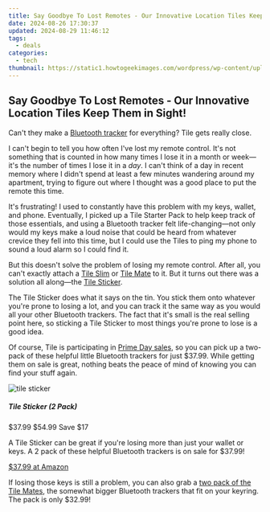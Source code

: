 ```yaml
---
title: Say Goodbye To Lost Remotes - Our Innovative Location Tiles Keep Them in Sight!
date: 2024-08-26 17:30:37
updated: 2024-08-29 11:46:12
tags:
  - deals
categories:
  - tech
thumbnail: https://static1.howtogeekimages.com/wordpress/wp-content/uploads/2024/07/tile-sticker-header.png
---
```


## Say Goodbye To Lost Remotes - Our Innovative Location Tiles Keep Them in Sight!

Can't they make a [Bluetooth tracker](https://win-answers.techidaily.com/fixing-microsoft-edge-crashes-in-windows-11-effective-solutions-discovered/) for everything? Tile gets really close.

 I can't begin to tell you how often I've lost my remote control. It's not something that is counted in how many times I lose it in a month or week—it's the number of times I lose it in a _day_. I can't think of a day in recent memory where I didn't spend at least a few minutes wandering around my apartment, trying to figure out where I thought was a good place to put the remote this time.

 It's frustrating! I used to constantly have this problem with my keys, wallet, and phone. Eventually, I picked up a Tile Starter Pack to help keep track of those essentials, and using a Bluetooth tracker felt life-changing—not only would my keys make a loud noise that could be heard from whatever crevice they fell into this time, but I could use the Tiles to ping my phone to sound a loud alarm so I could find it.

 But this doesn't solve the problem of losing my remote control. After all, you can't exactly attach a [Tile Slim](https://www.amazon.com/dp/B09B2NYJ3T?tag=htgprimedaysite-20) or [Tile Mate](https://www.amazon.com/dp/B09B2XXBFR?tag=htgprimedaysite-20&th=1) to it. But it turns out there was a solution all along—the [Tile Sticker](https://www.amazon.com/dp/B09B3XCXHN?tag=htgprimedaysite-20).

 The Tile Sticker does what it says on the tin. You stick them onto whatever you're prone to losing a lot, and you can track it the same way as you would all your other Bluetooth trackers. The fact that it's small is the real selling point here, so sticking a Tile Sticker to most things you're prone to lose is a good idea.

 Of course, Tile is participating in [Prime Day sales](https://unlock-android.techidaily.com/in-2024-still-using-pattern-locks-with-xiaomi-redmi-12-5g-tips-tricks-and-helpful-advice-by-drfone-android/), so you can pick up a two-pack of these helpful little Bluetooth trackers for just $37.99\. While getting them on sale is great, nothing beats the peace of mind of knowing you can find your stuff again.

![tile sticker](https://static1.howtogeekimages.com/wordpress/wp-content/uploads/2024/07/tile-sticker.png) 

#####  Tile Sticker (2 Pack)

$37.99 $54.99 Save $17 

A Tile Sticker can be great if you're losing more than just your wallet or keys. A 2 pack of these helpful Bluetooth trackers is on sale for $37.99!

[$37.99 at Amazon](https://www.amazon.com/dp/B09B3XCXHN?tag=htgprimedaysite-20&th=1) 

 If losing those keys is still a problem, you can also grab a [two pack of the Tile Mates](https://www.amazon.com/dp/B09B2XXBFR?tag=htgprimedaysite-20&th=1), the somewhat bigger Bluetooth trackers that fit on your keyring. The pack is only $32.99!

<ins class="adsbygoogle"
     style="display:block"
     data-ad-format="autorelaxed"
     data-ad-client="ca-pub-7571918770474297"
     data-ad-slot="1223367746"></ins>



<ins class="adsbygoogle"
     style="display:block"
     data-ad-client="ca-pub-7571918770474297"
     data-ad-slot="8358498916"
     data-ad-format="auto"
     data-full-width-responsive="true"></ins>
